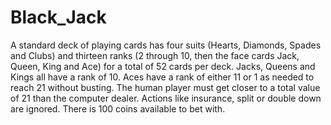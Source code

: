 # Black_Jack
 A standard deck of playing cards has four suits (Hearts, Diamonds, Spades and Clubs) and thirteen ranks (2 through 10, then the face cards Jack, Queen, King and Ace) for a total of 52 cards per deck. Jacks, Queens and Kings all have a rank of 10. Aces have a rank of either 11 or 1 as needed to reach 21 without busting. The human player must get closer to a total value of 21 than the computer dealer. Actions like insurance, split or double down are ignored. There is 100 coins available to bet with.
